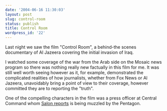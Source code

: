 ```yaml
---
date: '2004-06-16 11:30:03'
layout: post
slug: control-room
status: publish
title: Control Room
wordpress_id: '22'
---
```


Last night we saw the film "Control Room", a behind-the scenes documentary of Al Jazeera covering the initial invasion of Iraq.

I watched some coverage of the war from the Arab side on the Mosaic news program so there was nothing really new factually in this film for me.  It was still well worth seeing however as it, for example, demonstrated the complicated realities of how journalists, whether from Fox News or Al Jazeera, unavoidably bring a point of view to their coverage, however committed they are to reporting the "truth".

One of the compelling characters in the film was a press officer at Central Command whom [Salon reports](http://www.salon.com/ent/feature/2004/06/04/control_room/index_np.html) is being muzzled by the Pentagon.
